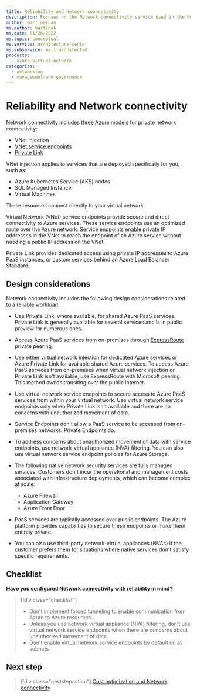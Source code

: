 ```yaml
---
title: Reliability and Network connectivity
description: Focuses on the Network connectivity service used in the Networking solution to provide best-practice, design considerations, and configuration recommendations related to Reliability.
author: martinekuan
ms.author: martinek
ms.date: 01/26/2022
ms.topic: conceptual
ms.service: architecture-center
ms.subservice: well-architected
products:
  - azure-virtual-network
categories:
  - networking
  - management-and-governance
---
```


# Reliability and Network connectivity

Network connectivity includes three Azure models for private network connectivity:

- VNet injection
- [VNet service endpoints](/azure/virtual-network/virtual-network-service-endpoints-overview)
- [Private Link](/azure/private-link/private-endpoint-overview#private-link-resource)

VNet injection applies to services that are deployed specifically for you, such as:

- Azure Kubernetes Service (AKS) nodes
- SQL Managed Instance
- Virtual Machines

These resources connect directly to your virtual network.

Virtual Network (VNet) service endpoints provide secure and direct connectivity to Azure services. These service endpoints use an optimized route over the Azure network. Service endpoints enable private IP addresses in the VNet to reach the endpoint of an Azure service without needing a public IP address on the VNet.

Private Link provides dedicated access using private IP addresses to Azure PaaS instances, or custom services behind an Azure Load Balancer Standard.

## Design considerations

Network connectivity includes the following design considerations related to a reliable workload:

- Use Private Link, where available, for shared Azure PaaS services. Private Link is generally available for several services and is in public preview for numerous ones.
- Access Azure PaaS services from on-premises through [ExpressRoute](/azure/expressroute/) private peering.
- Use either virtual network injection for dedicated Azure services or Azure Private Link for available shared Azure services. To access Azure PaaS services from on-premises when virtual network injection or Private Link isn't available, use ExpressRoute with Microsoft peering. This method avoids transiting over the public internet.
- Use virtual network service endpoints to secure access to Azure PaaS services from within your virtual network. Use virtual network service endpoints only when Private Link isn't available and there are no concerns with unauthorized movement of data.
- Service Endpoints don't allow a PaaS service to be accessed from on-premises networks. Private Endpoints do.
- To address concerns about unauthorized movement of data with service endpoints, use network-virtual appliance (NVA) filtering. You can also use virtual network service endpoint policies for Azure Storage.
- The following native network security services are fully managed services.  Customers don't incur the operational and management costs associated with infrastructure deployments, which can become complex at scale:

  - Azure Firewall
  - Application Gateway
  - Azure Front Door

- PaaS services are typically accessed over public endpoints. The Azure platform provides capabilities to secure these endpoints or make them entirely private.
- You can also use third-party network-virtual appliances (NVAs) if the customer prefers them for situations where native services don't satisfy specific requirements.

## Checklist

**Have you configured Network connectivity with reliability in mind?**

> [!div class="checklist"]
> - Don't implement forced tunneling to enable communication from Azure to Azure resources.
> - Unless you use network virtual appliance (NVA) filtering, don't use virtual network service endpoints when there are concerns about unauthorized movement of data.
> - Don't enable virtual network service endpoints by default on all subnets.

## Next step

> [!div class="nextstepaction"]
> [Cost optimization and Network connectivity](cost-optimization.md)